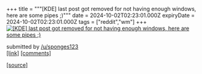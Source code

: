 +++
title = """[KDE] last post got removed for not having enough windows, here are some pipes ;)"""
date = 2024-10-02T02:23:01.000Z
expiryDate = 2024-10-02T02:23:01.000Z
tags = ["reddit","wm"]
+++
[![[KDE] last post got removed for not having enough windows, here are some pipes ;)](https://preview.redd.it/zpuwr09s69sd1.png?width=640&crop=smart&auto=webp&s=89b6c6f5116b7afd93d7af001d71ddc53a8c71c1 "[KDE] last post got removed for not having enough windows, here are some pipes ;)")](https://www.reddit.com/r/unixporn/comments/1fu5rqf/kde_last_post_got_removed_for_not_having_enough/)

submitted by [/u/sponges123](https://www.reddit.com/user/sponges123)  
[\[link\]](https://i.redd.it/zpuwr09s69sd1.png) [\[comments\]](https://www.reddit.com/r/unixporn/comments/1fu5rqf/kde_last_post_got_removed_for_not_having_enough/)

[[source]](https://www.reddit.com/r/unixporn/comments/1fu5rqf/kde_last_post_got_removed_for_not_having_enough/)
